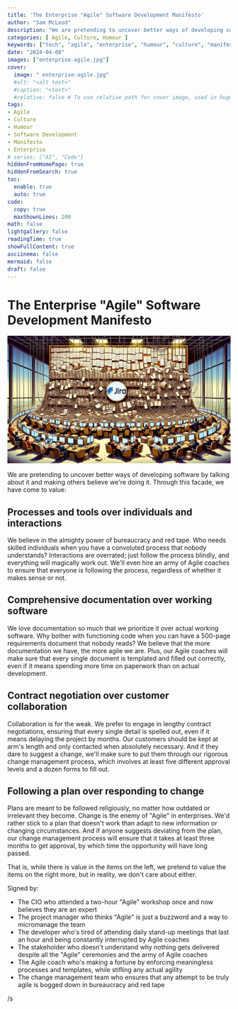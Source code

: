 ```yaml
---
title: 'The Enterprise "Agile" Software Development Manifesto'
author: "Sam McLeod"
description: "We are pretending to uncover better ways of developing software by talking about it and making others believe we're doing it. Through this facade, we have come to value: Processes and tools over individuals and interactions, Comprehensive documentation over working software, Contract negotiation over customer collaboration, Following a plan over responding to change."
categories: [ Agile, Culture, Humour ]
keywords: ["tech", "agile", "enterprise", "humour", "culture", "manifesto", "software development"]
date: "2024-04-08"
images: ["enterprise-agile.jpg"]
cover:
  image: " enterprise-agile.jpg"
  #alt: "<alt text>"
  #caption: "<text>"
  #relative: false # To use relative path for cover image, used in hugo Page-bundles
tags:
- Agile
- Culture
- Humour
- Software Development
- Manifesto
- Enterprise
# series: ["AI", "Code"]
hiddenFromHomePage: true
hiddenFromSearch: true
toc:
  enable: true
  auto: true
code:
  copy: true
  maxShownLines: 200
math: false
lightgallery: false
readingTime: true
showFullContent: true
asciinema: false
mermaid: false
draft: false
---
```


# The Enterprise "Agile" Software Development Manifesto

![](enterprise-agile.jpg)

We are pretending to uncover better ways of developing software by talking about it and making others believe we're doing it. Through this facade, we have come to value:

## Processes and tools over individuals and interactions

We believe in the almighty power of bureaucracy and red tape. Who needs skilled individuals when you have a convoluted process that nobody understands? Interactions are overrated; just follow the process blindly, and everything will magically work out. We'll even hire an army of Agile coaches to ensure that everyone is following the process, regardless of whether it makes sense or not.

<!-- more -->

## Comprehensive documentation over working software

We love documentation so much that we prioritize it over actual working software. Why bother with functioning code when you can have a 500-page requirements document that nobody reads? We believe that the more documentation we have, the more agile we are. Plus, our Agile coaches will make sure that every single document is templated and filled out correctly, even if it means spending more time on paperwork than on actual development.

## Contract negotiation over customer collaboration

Collaboration is for the weak. We prefer to engage in lengthy contract negotiations, ensuring that every single detail is spelled out, even if it means delaying the project by months. Our customers should be kept at arm's length and only contacted when absolutely necessary. And if they dare to suggest a change, we'll make sure to put them through our rigorous change management process, which involves at least five different approval levels and a dozen forms to fill out.

## Following a plan over responding to change

Plans are meant to be followed religiously, no matter how outdated or irrelevant they become. Change is the enemy of "Agile" in enterprises. We'd rather stick to a plan that doesn't work than adapt to new information or changing circumstances. And if anyone suggests deviating from the plan, our change management process will ensure that it takes at least three months to get approval, by which time the opportunity will have long passed.

That is, while there is value in the items on the left, we pretend to value the items on the right more, but in reality, we don't care about either.

Signed by:

- The CIO who attended a two-hour "Agile" workshop once and now believes they are an expert
- The project manager who thinks "Agile" is just a buzzword and a way to micromanage the team
- The developer who's tired of attending daily stand-up meetings that last an hour and being constantly interrupted by Agile coaches
- The stakeholder who doesn't understand why nothing gets delivered despite all the "Agile" ceremonies and the army of Agile coaches
- The Agile coach who's making a fortune by enforcing meaningless processes and templates, while stifling any actual agility
- The change management team who ensures that any attempt to be truly agile is bogged down in bureaucracy and red tape

/s
